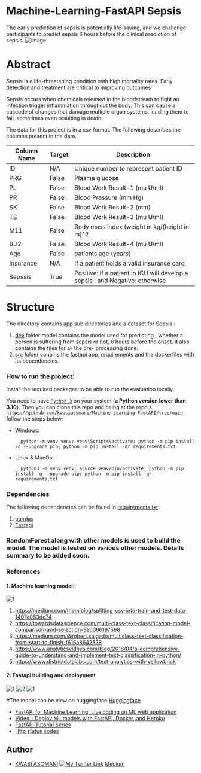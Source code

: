 # Machine-Learning-FastAPI Sepsis 

The early prediction of sepsis is potentially life-saving, and we challenge participants to predict sepsis 6 hours before the clinical prediction of sepsis.
![image](https://github.com/kwasiasomani/Machine-Learning-FastAPI/assets/119458164/759c16c6-3e29-466b-9ce1-4ca96594d713)

# Abstract
Sepsis is a life-threatening condition with high mortality rates. Early detection and treatment are critical to improving outcomes

Sepsis occurs when chemicals released in the bloodstream to fight an infection trigger inflammation throughout the body. This can cause a cascade of changes that damage multiple organ systems, leading them to fail, sometimes even resulting in death.

The data for this project is in a csv format. The following describes the columns present in the data.

| Column Name | Target | Description                                                                   |
| ----------- | ------ | ----------------------------------------------------------------------------- |
| ID          | N/A    | Unique number to represent patient ID                                         |
| PRG         | False  | Plasma glucose                                                                |
| PL          | False  | Blood Work Result-1 (mu U/ml)                                                 |
| PR          | False  | Blood Pressure (mm Hg)                                                        |
| SK          | False  | Blood Work Result-2 (mm)                                                      |
| TS          | False  | Blood Work Result-3 (mu U/ml)                                                 |
| M11         | False  | Body mass index (weight in kg/(height in m)^2                                 |
| BD2         | False  | Blood Work Result-4 (mu U/ml)                                                 |
| Age         | False  | patients age (years)                                                          |
| Insurance   | N/A    | If a patient holds a valid insurance card                                     |
| Sepssis     | True   | Positive: if a patient in ICU will develop a sepsis , and Negative: otherwise |


# Structure
The directory contains app sub directories and a dataset for Sepsis :

1. [dev](https://github.com/kwasiasomani/Machine-Learning-FastAPI/tree/main/dev) folder model contains the model used for predicting , whether a person is suffering from sepsis or not, 6 hours before the onset. It also contains the files for all the pre- processing done. 
2. [src](https://github.com/kwasiasomani/Machine-Learning-FastAPI/tree/main/src) folder conains the fastapi app, requirements and the dockerfiles with its dependencies.


### How to run the project:

 Install the required packages to be able to run the evaluation locally.

You need to have [`Python 3`](https://www.python.org/) on your system (**a Python version lower than 3.10**). Then you can clone this repo and being at the repo's `https://github.com/kwasiasomani/Machine-Learning-FastAPI/tree/main`  follow the steps below:

- Windows:
        
        python -m venv venv; venv\Scripts\activate; python -m pip install -q --upgrade pip; python -m pip install -qr requirements.txt  

- Linux & MacOs:
        
        python3 -m venv venv; source venv/bin/activate; python -m pip install -q --upgrade pip; python -m pip install -qr requirements.txt  


### Dependencies

The following dependencies can be found in [requirements.txt](https://github.com/kwasiasomani/Machine-Learning-FastAPI/blob/main/src/requirements.txt):
1. [pandas](https://pandas.pydata.org/)
2. [Fastapi](https://fastapi.tiangolo.com/lo/)

### RandomForest along with other models is used to build the model. The model is tested on various other models. Details summary to be added soon.
### References

#### 1. Machine learning model:
![1](https://github.com/kwasiasomani/Machine-Learning-FastAPI/assets/119458164/13f01032-551e-4be6-89e8-f318e32b5586)

1. https://medium.com/themlblog/splitting-csv-into-train-and-test-data-1407a063dd74
2. https://towardsdatascience.com/multi-class-text-classification-model-comparison-and-selection-5eb066197568
3. https://medium.com/@robert.salgado/multiclass-text-classification-from-start-to-finish-f616a8642538
4. https://www.analyticsvidhya.com/blog/2018/04/a-comprehensive-guide-to-understand-and-implement-text-classification-in-python/
5. https://www.districtdatalabs.com/text-analytics-with-yellowbrick

#### 2. Fastapi building and deployment
![1](https://github.com/kwasiasomani/Machine-Learning-FastAPI/assets/119458164/175a1c0a-063e-4cc4-9b23-d9c05bc86f78)
![2](https://github.com/kwasiasomani/Machine-Learning-FastAPI/assets/119458164/b3d9b1a6-7976-4e85-886d-3b91af9ccc9d)
![1](https://github.com/kwasiasomani/Machine-Learning-FastAPI/assets/119458164/dd4e04f4-0d1a-44d0-9e8c-82675444833f)

#The model can be view on huggingface
[Huggingface](https://huggingface.co/spaces/Kwasiasomani/Sepsis_Machine_Learning_API_using_FastAPI)




- [FastAPI for Machine Learning: Live coding an ML web application](https://www.youtube.com/watch?v=_BZGtifh_gw)
- [Video - Deploy ML models with FastAPI, Docker, and Heroku ](https://www.youtube.com/watch?v=h5wLuVDr0oc)
- [FastAPI Tutorial Series](https://www.youtube.com/watch?v=tKL6wEqbyNs&list=PLShTCj6cbon9gK9AbDSxZbas1F6b6C_Mx)
- [Http status codes](https://www.linkedin.com/feed/update/urn:li:activity:7017027658400063488?utm_source=share&utm_medium=member_desktop)

## Author

- [KWASI ASOMANI](https://www.linkedin.com/in/kwasi-asomani-61574920b/)
[![My Twitter Link](https://img.shields.io/twitter/follow/Asomani18?style=social)](https://twitter.com/Asomani18)
[Medium](https://medium.com/@kwasiasomani85/early-detection-of-sepsis-with-machine-learning-models-using-fastapi-3bfe41bc14e)
